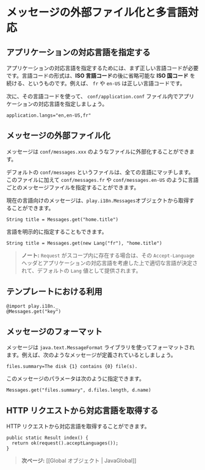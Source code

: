 <!-- translated -->
<!--
# Externalising messages and internationalization
-->
# メッセージの外部ファイル化と多言語対応

<!--
## Specifying languages supported by your application
-->
## アプリケーションの対応言語を指定する

<!--
To specify your application’s languages, you need a valid language code, specified by a valid **ISO Language Code**, optionally followed by a valid **ISO Country Code**. For example, `fr` or `en-US`.
-->
アプリケーションの対応言語を指定するためには、まず正しい言語コードが必要です。言語コードの形式は、**ISO 言語コード**の後に省略可能な **ISO 国コード** を続ける、というものです。例えば、 `fr` や `en-US` は正しい言語コードです。

<!--
To start, you need to specify the languages that your application supports in its `conf/application.conf` file:
-->
次に、その言語コードを使って、 `conf/application.conf` ファイル内でアプリケーションの対応言語を指定しましょう。

```
application.langs="en,en-US,fr"
```

<!--
## Externalizing messages
-->
## メッセージの外部ファイル化

<!--
You can externalize messages in the `conf/messages.xxx` files. 
-->
メッセージは `conf/messages.xxx` のようなファイルに外部化することができます。

<!--
The default `conf/messages` file matches all languages. You can specify additional language messages files, such as `conf/messages.fr` or `conf/messages.en-US`.
-->
デフォルトの `conf/messages` というファイルは、全ての言語にマッチします。このファイルに加えて `conf/messages.fr` や `conf/messages.en-US` のように言語ごとのメッセージファイルを指定することができます。

<!--
You can retrieve messages for the current language using the `play.i18n.Messages` object:
-->
現在の言語向けのメッセージは、`play.i18n.Messages`オブジェクトから取得することができます。

```
String title = Messages.get("home.title")
```

<!--
You can also specify the language explicitly:
-->
言語を明示的に指定することもできます。

```
String title = Messages.get(new Lang("fr"), "home.title")
```

<!--
> **Note:** If you have a `Request` in the scope, it will provide a default `Lang` value corresponding to the preferred language extracted from the `Accept-Language` header and matching one the application’s supported languages.
-->
> **ノート:** `Request` がスコープ内に存在する場合は、その `Accept-Language` ヘッダとアプリケーションの対応言語を考慮した上で適切な言語が決定されて、デフォルトの `Lang` 値として提供されます。

<!--
## Use in templates
-->
## テンプレートにおける利用
```
@import play.i18n._
@Messages.get("key")
```
<!--
## Formatting messages
-->
## メッセージのフォーマット

<!--
Messages can be formatted using the `java.text.MessageFormat` library. For example, if you have defined a message like this:
-->
メッセージは `java.text.MessageFormat` ライブラリを使ってフォーマットされます。例えば、次のようなメッセージが定義されているとしましょう。

```
files.summary=The disk {1} contains {0} file(s).
```

<!--
You can then specify parameters as:
-->
このメッセージのパラメータは次のように指定できます。

```
Messages.get("files.summary", d.files.length, d.name)
```

<!--
## Retrieving supported languages from an HTTP request
-->
## HTTP リクエストから対応言語を取得する

<!--
You can retrieve a specific HTTP request’s supported languages:
-->
HTTP リクエストから対応言語を取得することができます。

```
public static Result index() {
  return ok(request().acceptLanguages());
}
```

<!--
> **Next:** [[The application Global object | JavaGlobal]]
-->
> **次ページ:** [[Global オブジェクト | JavaGlobal]]